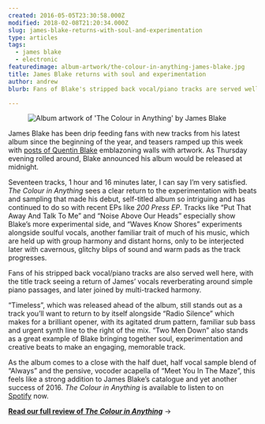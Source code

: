 ```yaml
---
created: 2016-05-05T23:30:58.000Z
modified: 2018-02-08T21:20:34.000Z
slug: james-blake-returns-with-soul-and-experimentation
type: articles
tags:
  - james blake
  - electronic
featuredimage: album-artwork/the-colour-in-anything-james-blake.jpg
title: James Blake returns with soul and experimentation
author: andrew
blurb: Fans of Blake's stripped back vocal/piano tracks are served well here, with the title track a particular highlight.

---
```


<figure class="wide">
  <img src="album-artwork/the-colour-in-anything-james-blake.jpg" alt="Album artwork of 'The Colour in Anything' by James Blake" />
  <figcaption></figcaption>
</figure>

James Blake has been drip feeding fans with new tracks from his latest album since the beginning of the year, and teasers ramped up this week with [posts of Quentin Blake](https://www.instagram.com/p/BEvxJDQyMyO/) emblazoning walls with artwork. As Thursday evening rolled around, Blake announced his album would be released at midnight.

Seventeen tracks, 1 hour and 16 minutes later, I can say I’m very satisfied. *The Colour in Anything* sees a clear return to the experimentation with beats and sampling that made his debut, self-titled album so intriguing and has continued to do so with recent EPs like *200 Press EP*. Tracks like “Put That Away And Talk To Me” and “Noise Above Our Heads” especially show Blake’s more experimental side, and “Waves Know Shores” experiments alongside soulful vocals, another familiar trait of much of his music, which are held up with group harmony and distant horns, only to be interjected later with cavernous, glitchy blips of sound and warm pads as the track progresses.

Fans of his stripped back vocal/piano tracks are also served well here, with the title track seeing a return of James’ vocals reverberating around simple piano passages, and later joined by multi-tracked harmony.

“Timeless”, which was released ahead of the album, still stands out as a track you’ll want to return to by itself alongside “Radio Silence” which makes for a brilliant opener, with its agitated drum pattern, familiar sub bass and urgent synth line to the right of the mix. “Two Men Down” also stands as a great example of Blake bringing together soul, experimentation and creative beats to make an engaging, memorable track.

As the album comes to a close with the half duet, half vocal sample blend of “Always” and the pensive, vocoder acapella of “Meet You In The Maze”, this feels like a strong addition to James Blake’s catalogue and yet another success of 2016. *The Colour in Anything* is available to listen to on [Spotify](https://open.spotify.com/album/3W6y9r01OraL2mcoySQW9v) now.

[**Read our full review of _The Colour in Anything_**](/reviews/james-blake-the-colour-in-anything/) →